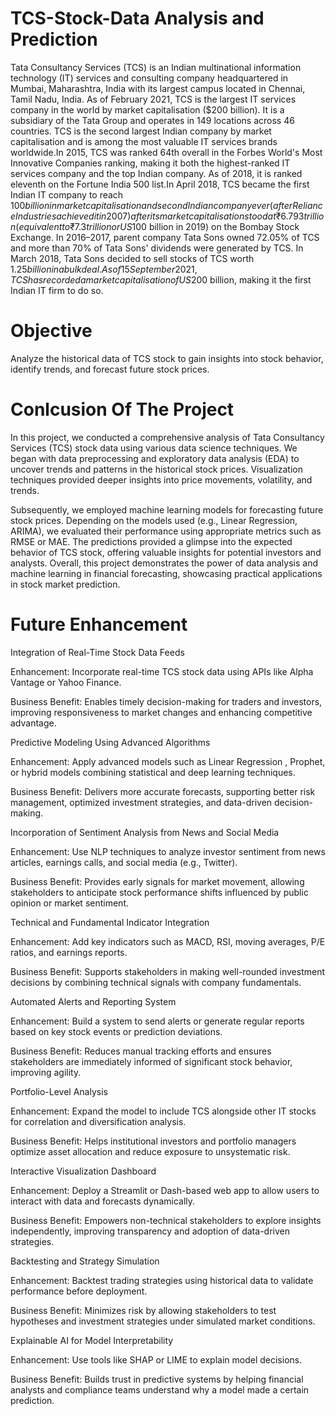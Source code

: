 # TCS-Stock-Data Analysis and Prediction

Tata Consultancy Services (TCS) is an Indian multinational information technology (IT) services and consulting company headquartered in Mumbai, Maharashtra, India with
its largest campus located in Chennai, Tamil Nadu, India. As of February 2021, TCS is the largest IT services company in the world by market capitalisation ($200 billion). It is a subsidiary of the Tata Group and operates in 149 locations across 46 countries. TCS is the second largest Indian company by market capitalisation and is among the most valuable IT services brands worldwide.In 2015, TCS was ranked 64th overall in the Forbes World's Most Innovative Companies ranking, making it both the highest-ranked IT services company and the top Indian company. As of 2018, it is ranked eleventh on the Fortune India 500 list.In April 2018, TCS became the first Indian IT company to reach $100 billion in market capitalisation and second Indian company ever (after Reliance Industries achieved it in 2007) after its market capitalisation stood at ₹6.793 trillion (equivalent to ₹7.3 trillion or US$100 billion in 2019) on the Bombay Stock Exchange.
In 2016–2017, parent company Tata Sons owned 72.05% of TCS and more than 70% of Tata Sons' dividends were generated by TCS. In March 2018, Tata Sons decided to sell stocks of TCS worth $1.25 billion in a bulk deal.As of 15 September 2021, TCS has recorded a market capitalisation of US$200 billion, making it the first Indian IT firm to do so.

# Objective

Analyze the historical data of TCS stock to gain insights into stock behavior, identify trends, and forecast future stock prices.

# Conlcusion Of The Project

In this project, we conducted a comprehensive analysis of Tata Consultancy Services (TCS) stock data using various data science techniques. We began with data preprocessing and exploratory data analysis (EDA) to uncover trends and patterns in the historical stock prices. Visualization techniques provided deeper insights into price movements, volatility, and trends.

Subsequently, we employed machine learning models for forecasting future stock prices. Depending on the models used (e.g., Linear Regression, ARIMA), we evaluated their performance using appropriate metrics such as RMSE or MAE. The predictions provided a glimpse into the expected behavior of TCS stock, offering valuable insights for potential investors and analysts.
Overall, this project demonstrates the power of data analysis and machine learning in financial forecasting, showcasing practical applications in stock market prediction.

# Future Enhancement

Integration of Real-Time Stock Data Feeds

Enhancement: Incorporate real-time TCS stock data using APIs like Alpha Vantage or Yahoo Finance.

Business Benefit: Enables timely decision-making for traders and investors, improving responsiveness to market changes and enhancing competitive 
advantage.

Predictive Modeling Using Advanced Algorithms

Enhancement: Apply advanced models such as Linear Regression , Prophet, or hybrid models combining statistical and deep learning techniques.

Business Benefit: Delivers more accurate forecasts, supporting better risk management, optimized investment strategies, and data-driven decision-
making.

Incorporation of Sentiment Analysis from News and Social Media

Enhancement: Use NLP techniques to analyze investor sentiment from news articles, earnings calls, and social media (e.g., Twitter).

Business Benefit: Provides early signals for market movement, allowing stakeholders to anticipate stock performance shifts influenced by public 
opinion or market sentiment.

Technical and Fundamental Indicator Integration

Enhancement: Add key indicators such as MACD, RSI, moving averages, P/E ratios, and earnings reports.

Business Benefit: Supports stakeholders in making well-rounded investment decisions by combining technical signals with company fundamentals.

Automated Alerts and Reporting System

Enhancement: Build a system to send alerts or generate regular reports based on key stock events or prediction deviations.

Business Benefit: Reduces manual tracking efforts and ensures stakeholders are immediately informed of significant stock behavior, improving agility.

Portfolio-Level Analysis

Enhancement: Expand the model to include TCS alongside other IT stocks for correlation and diversification analysis.

Business Benefit: Helps institutional investors and portfolio managers optimize asset allocation and reduce exposure to unsystematic risk.

Interactive Visualization Dashboard

Enhancement: Deploy a Streamlit or Dash-based web app to allow users to interact with data and forecasts dynamically.

Business Benefit: Empowers non-technical stakeholders to explore insights independently, improving transparency and adoption of data-driven strategies.

Backtesting and Strategy Simulation

Enhancement: Backtest trading strategies using historical data to validate performance before deployment.

Business Benefit: Minimizes risk by allowing stakeholders to test hypotheses and investment strategies under simulated market conditions.

Explainable AI for Model Interpretability

Enhancement: Use tools like SHAP or LIME to explain model decisions.

Business Benefit: Builds trust in predictive systems by helping financial analysts and compliance teams understand why a model made a certain 
prediction.
